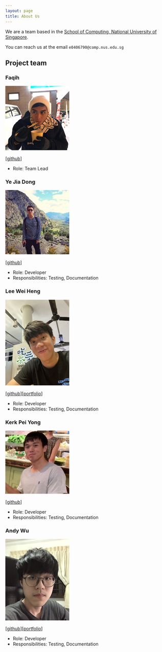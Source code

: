 ```yaml
---
layout: page
title: About Us
---
```


We are a team based in the [School of Computing, National University of Singapore](http://www.comp.nus.edu.sg).

You can reach us at the email `e0406790@comp.nus.edu.sg`

## Project team

### Faqih

<img src="images/abdurrahmanfaqihiskandar.png" width="200px">

[[github](https://github.com/abdurrahmanfaqihiskandar)]

* Role: Team Lead

### Ye Jia Dong

<img src="images/yejiadong.png" width="200px">

[[github](https://github.com/yejiadong)]

* Role: Developer
* Responsibilities: Testing, Documentation

### Lee Wei Heng

<img src="images/whleee.png" width="200px">

[[github](https://github.com/Whleee)][[portfolio](team/Whleee.md)]

* Role: Developer
* Responsibilities: Testing, Documentation

### Kerk Pei Yong

<img src="images/kerkpy.png" width="200px">

[[github](https://github.com/kerkpy)]

* Role: Developer
* Responsibilities: Testing, Documentation

### Andy Wu

<img src="images/sudogene.png" width="200px">

[[github](https://github.com/sudogene)][[portfolio](team/sudogene.md)]

* Role: Developer
* Responsibilities: Testing, Documentation
